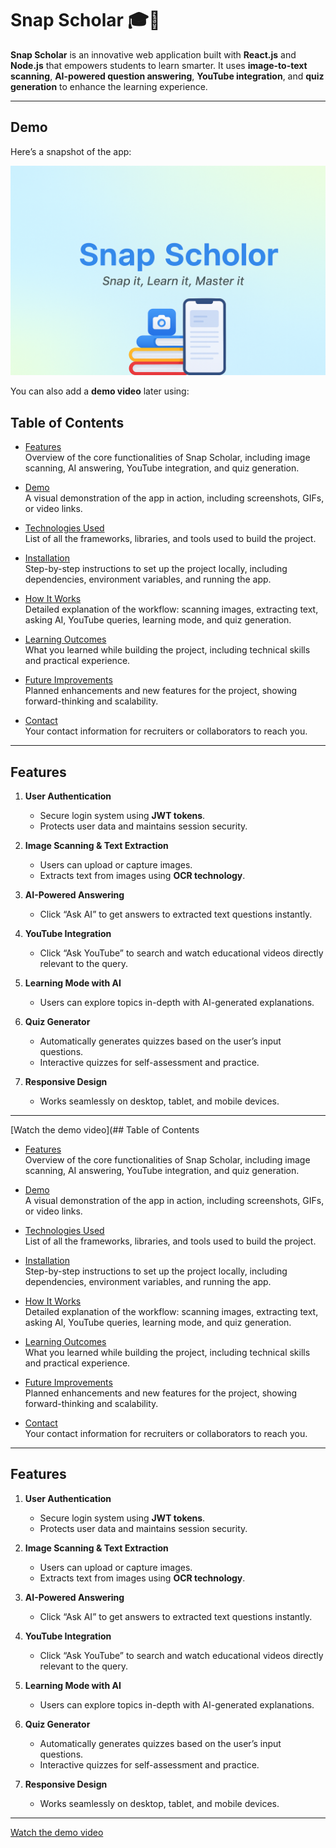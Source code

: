 # Snap Scholar 🎓📸

**Snap Scholar** is an innovative web application built with **React.js** and **Node.js** that empowers students to learn smarter. It uses **image-to-text scanning**, **AI-powered question answering**, **YouTube integration**, and **quiz generation** to enhance the learning experience.

---

## Demo

Here’s a snapshot of the app:

![Snap Scholar Demo](https://github.com/lekhan7/snapscholor/blob/master/main.png)

You can also add a **demo video** later using:

## Table of Contents

- [Features](#features)  
  Overview of the core functionalities of Snap Scholar, including image scanning, AI answering, YouTube integration, and quiz generation.

- [Demo](#(https://github.com/lekhan7/snapscholor/blob/master/main.png))  
  A visual demonstration of the app in action, including screenshots, GIFs, or video links.

- [Technologies Used](#technologies-used)  
  List of all the frameworks, libraries, and tools used to build the project.

- [Installation](#installation)  
  Step-by-step instructions to set up the project locally, including dependencies, environment variables, and running the app.

- [How It Works](#how-it-works)  
  Detailed explanation of the workflow: scanning images, extracting text, asking AI, YouTube queries, learning mode, and quiz generation.

- [Learning Outcomes](#learning-outcomes)  
  What you learned while building the project, including technical skills and practical experience.

- [Future Improvements](#future-improvements)  
  Planned enhancements and new features for the project, showing forward-thinking and scalability.

- [Contact](#contact)  
  Your contact information for recruiters or collaborators to reach you.

---

## Features

1. **User Authentication**  
   - Secure login system using **JWT tokens**.  
   - Protects user data and maintains session security.  

2. **Image Scanning & Text Extraction**  
   - Users can upload or capture images.  
   - Extracts text from images using **OCR technology**.  

3. **AI-Powered Answering**  
   - Click “Ask AI” to get answers to extracted text questions instantly.  

4. **YouTube Integration**  
   - Click “Ask YouTube” to search and watch educational videos directly relevant to the query.  

5. **Learning Mode with AI**  
   - Users can explore topics in-depth with AI-generated explanations.  

6. **Quiz Generator**  
   - Automatically generates quizzes based on the user’s input questions.  
   - Interactive quizzes for self-assessment and practice.

7. **Responsive Design**  
   - Works seamlessly on desktop, tablet, and mobile devices.

---

[Watch the demo video](## Table of Contents

- [Features](#features)  
  Overview of the core functionalities of Snap Scholar, including image scanning, AI answering, YouTube integration, and quiz generation.

- [Demo](#(https://github.com/lekhan7/snapscholor/blob/master/main.png))  
  A visual demonstration of the app in action, including screenshots, GIFs, or video links.

- [Technologies Used](#technologies-used)  
  List of all the frameworks, libraries, and tools used to build the project.

- [Installation](#installation)  
  Step-by-step instructions to set up the project locally, including dependencies, environment variables, and running the app.

- [How It Works](#how-it-works)  
  Detailed explanation of the workflow: scanning images, extracting text, asking AI, YouTube queries, learning mode, and quiz generation.

- [Learning Outcomes](#learning-outcomes)  
  What you learned while building the project, including technical skills and practical experience.

- [Future Improvements](#future-improvements)  
  Planned enhancements and new features for the project, showing forward-thinking and scalability.

- [Contact](#contact)  
  Your contact information for recruiters or collaborators to reach you.

---

## Features

1. **User Authentication**  
   - Secure login system using **JWT tokens**.  
   - Protects user data and maintains session security.  

2. **Image Scanning & Text Extraction**  
   - Users can upload or capture images.  
   - Extracts text from images using **OCR technology**.  

3. **AI-Powered Answering**  
   - Click “Ask AI” to get answers to extracted text questions instantly.  

4. **YouTube Integration**  
   - Click “Ask YouTube” to search and watch educational videos directly relevant to the query.  

5. **Learning Mode with AI**  
   - Users can explore topics in-depth with AI-generated explanations.  

6. **Quiz Generator**  
   - Automatically generates quizzes based on the user’s input questions.  
   - Interactive quizzes for self-assessment and practice.

7. **Responsive Design**  
   - Works seamlessly on desktop, tablet, and mobile devices.

---

[Watch the demo video]((https://lnkd.in/p/dsKZkEmU))
